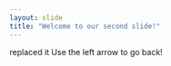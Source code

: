 ```yaml
---
layout: slide
title: "Welcome to our second slide!"
---
```

replaced it
Use the left arrow to go back!
